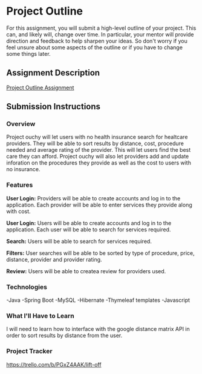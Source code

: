 # Project Outline
For this assignment, you will submit a high-level outline of your project. This can, and likely will, change over time. In particular, your mentor will provide direction and feedback to help sharpen your ideas. So don't worry if you feel unsure about some aspects of the outline or if you have to change some things later.

## Assignment Description
[Project Outline Assignment](https://education.launchcode.org/liftoff/modules/assignments/project-outline)

## Submission Instructions

### Overview
Project ouchy will let users with no health insurance search for healtcare providers.  They will be able to sort results by distance, cost, procedure needed and average rating of the provider.  This will let users find the best care they can afford.  Project ouchy will also let providers add and update inforation on the procedures they provide as well as the cost to users with no insurance.  

### Features
**User Login:**  Providers will be able to create accounts and log in to the application.  Each provider will be able to enter services they provide along with cost.

**User Login:**  Users will be able to create accounts and log in to the application.  Each user will be able to search for services required.

**Search:**  Users will be able to search for services required.  

**Filters:**  User searches will be able to be sorted by type of procedure, price, distance, provider and provider rating.

**Review:**  Users will be able to createa review for providers used.

### Technologies
-Java
-Spring Boot
-MySQL
-Hibernate
-Thymeleaf templates
-Javascript

### What I'll Have to Learn
I will need to learn how to interface with the google distance matrix API in order to sort results by distance from the user.

### Project Tracker
https://trello.com/b/PGxZ4AAK/lift-off
